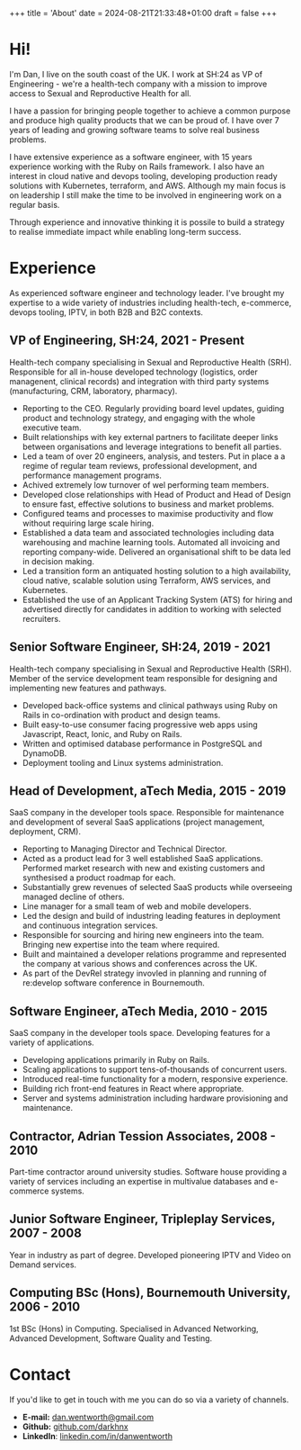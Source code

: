 +++
title = 'About'
date = 2024-08-21T21:33:48+01:00
draft = false
+++

# <a name="about"></a> Hi!
I'm Dan, I live on the south coast of the UK. I work at SH:24 as VP of Engineering - we're a health-tech company with a mission to improve access to Sexual and Reproductive Health for all.

I have a passion for bringing people together to achieve a common purpose and produce high quality products that we can be proud of. I have over 7 years of leading and growing software teams to solve real business problems.

I have extensive experience as a software engineer, with 15 years experience working with the Ruby on Rails framework. I also have an interest in cloud native and devops tooling, developing production ready solutions with Kubernetes, terraform, and AWS. Although my main focus is on leadership I still make the time to be involved in engineering work on a regular basis.

Through experience and innovative thinking it is possile to build a strategy to realise immediate impact while enabling long-term success.

# <a name="experience"></a> Experience
As experienced software engineer and technology leader. I've brought my expertise to a wide variety of industries including health-tech, e-commerce, devops tooling, IPTV, in both B2B and B2C contexts.

## VP of Engineering, SH:24, 2021 - Present
Health-tech company specialising in Sexual and Reproductive Health (SRH). Responsible for all in-house developed technology (logistics, order managenent, clinical records) and integration with third party systems (manufacturing, CRM, laboratory, pharmacy).

* Reporting to the CEO. Regularly providing board level updates, guiding product and technology strategy, and engaging with the whole executive team.
* Built relationships with key external partners to facilitate deeper links between organisations and leverage integrations to benefit all parties.
* Led a team of over 20 engineers, analysis, and testers. Put in place a a regime of regular team reviews, professional development, and performance management programs.
* Achived extremely low turnover of wel performing team members.
* Developed close relationships with Head of Product and Head of Design to ensure fast, effective solutions to business and market problems.
* Configured teams and processes to maximise productivity and flow without requiring large scale hiring.
* Established a data team and associated technologies including data warehousing and machine learning tools. Automated all invoicing and reporting company-wide. Delivered an organisational shift to be data led in decision making.
* Led a transition form an antiquated hosting solution to a high availability, cloud native, scalable solution using Terraform, AWS services, and Kubernetes.
* Established the use of an Applicant Tracking System (ATS) for hiring and advertised directly for candidates in addition to working with selected recruiters.

## Senior Software Engineer, SH:24, 2019 - 2021
Health-tech company specialising in Sexual and Reproductive Health (SRH). Member of the service development team responsible for designing and implementing new features and pathways.

* Developed back-office systems and clinical pathways using Ruby on Rails in co-ordination with product and design teams.
* Built easy-to-use consumer facing progressive web apps using Javascript, React, Ionic, and Ruby on Rails.
* Written and optimised database performance in PostgreSQL and DynamoDB.
* Deployment tooling and Linux systems administration.

## Head of Development, aTech Media, 2015 - 2019
SaaS company in the developer tools space. Responsible for maintenance and development of several SaaS applications (project management, deployment, CRM).

* Reporting to Managing Director and Technical Director.
* Acted as a product lead for 3 well established SaaS applications. Performed market research with new and existing customers and synthesised a product roadmap for each.
* Substantially grew revenues of selected SaaS products while overseeing managed decline of others.
* Line manager for a small team of web and mobile developers.
* Led the design and build of industring leading features in deployment and continuous integration services.
* Responsible for sourcing and hiring new engineers into the team. Bringing new expertise into the team where required.
* Built and maintained a developer relations programme and represented the company at various shows and conferences across the UK.
* As part of the DevRel strategy invovled in planning and running of re:develop software conference in Bournemouth.

## Software Engineer, aTech Media, 2010 - 2015
SaaS company in the developer tools space. Developing features for a variety of applications.

* Developing applications primarily in Ruby on Rails.
* Scaling applications to support tens-of-thousands of concurrent users.
* Introduced real-time functionality for a modern, responsive experience.
* Building rich front-end features in React where appropriate.
* Server and systems administration including hardware provisioning and maintenance.

## Contractor, Adrian Tession Associates, 2008 - 2010
Part-time contractor around university studies. Software house providing a variety of services including an expertise in multivalue databases and e-commerce systems.

## Junior Software Engineer, Tripleplay Services, 2007 - 2008
Year in industry as part of degree. Developed pioneering IPTV and Video on Demand services.

## Computing BSc (Hons), Bournemouth University, 2006 - 2010
1st BSc (Hons) in Computing. Specialised in Advanced Networking, Advanced Development, Software Quality and Testing.


# <a name="contact"></a> Contact
If you'd like to get in touch with me you can do so via a variety of channels.

* **E-mail:** [dan.wentworth@gmail.com](mailto:dan.wentworth@gmail.com)
* **Github:** [github.com/darkhnx](https://github.com/darkphnx)
* **LinkedIn**: [linkedin.com/in/danwentworth](https://uk.linkedin.com/in/danwentworth)

